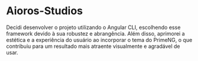# Aioros-Studios
Decidi desenvolver o projeto utilizando o Angular CLI, escolhendo esse framework devido à sua robustez e abrangência. Além disso, aprimorei a estética e a experiência do usuário ao incorporar o tema do PrimeNG, o que contribuiu para um resultado mais atraente visualmente e agradável de usar.
